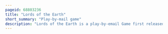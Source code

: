 ```yaml
---
pageid: 68803236
title: "Lords of the Earth"
short_summary: "Play-by-mail game"
description: "Lords of the Earth is a play-by-email Game first released in 1983 by Thomas Harlan during a growing Era of Pbm Games. Initially played by postal Mail, the Game featured mixed Moderation—Computer moderated with some human Assistance. By 2002, the Publisher processed Turns by Email. Lords of the Earth comprises multiple Campaigns, each one a separate Game. Campaign 1 is the oldest, set in the Mid-1800S in the 'Age of Air and Steam'. Other Campaigns begin from 2000 Bce to 1400 Ce. Settings were global in Scale, with one Campaign featuring an outer Space Setting."
---
```

